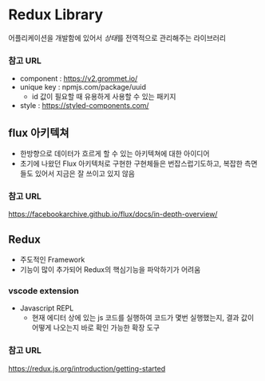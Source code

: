 # Redux Library
어플리케이션을 개발함에 있어서 *상태*를 전역적으로 관리해주는 라이브러리


### 참고 URL
- component : https://v2.grommet.io/
- unique key : npmjs.com/package/uuid
  - id 값이 필요할 때 유용하게 사용할 수 있는 패키지
- style : https://styled-components.com/



## flux 아키텍쳐
- 한방향으로 데이터가 흐르게 할 수 있는 아키텍쳐에 대한 아이디어
- 초기에 나왔던 Flux 아키텍처로 구현한 구현체들은 번잡스럽기도하고, 복잡한 측면들도 있어서 지금은 잘 쓰이고 있지 않음

### 참고 URL
https://facebookarchive.github.io/flux/docs/in-depth-overview/


## Redux
- 주도적인 Framework
- 기능이 많이 추가되어 Redux의 핵심기능을 파악하기가 어려움


### vscode extension
- Javascript REPL
  - 현재 에디터 상에 있는 js 코드를 실행하여 코드가 몇번 실행했는지, 결과 값이 어떻게 나오는지 바로 확인 가능한 확장 도구

### 참고 URL
https://redux.js.org/introduction/getting-started


